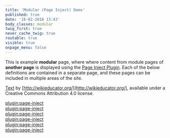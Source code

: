 ```yaml
---
title: 'Modular (Page Inject) Demo'
published: true
date: '18-02-2018 13:43'
body_classes: modular
twig_first: true
never_cache_twig: true
routable: true
visible: true
onpage_menu: false
---
```


This is example **modular** page, where where content from module pages of **another page** is displayed using the [Page Inject Plugin](https://github.com/getgrav/grav-plugin-page-inject).   Each of the below definitions are contained in a separate page, and these pages can be included in multiple areas of the site.

[Text](http://wikieducator.org/OER_Handbook/educator_version_one/Conclusion/Glossary) by [http://wikieducator.org/](http://wikieducator.org/), available under a Creative Commons Attribution 4.0 license.


[plugin:page-inject](/modular-page/_CC-BY)  
[plugin:page-inject](/modular-page/_CC-BY-SA)  
[plugin:page-inject](/modular-page/_CC-BY-NC)  
[plugin:page-inject](/modular-page/_CC-BY-NC-ND)  
[plugin:page-inject](/modular-page/_CC-BY-NC-SA)  
[plugin:page-inject](/modular-page/_CC-BY-ND)  
